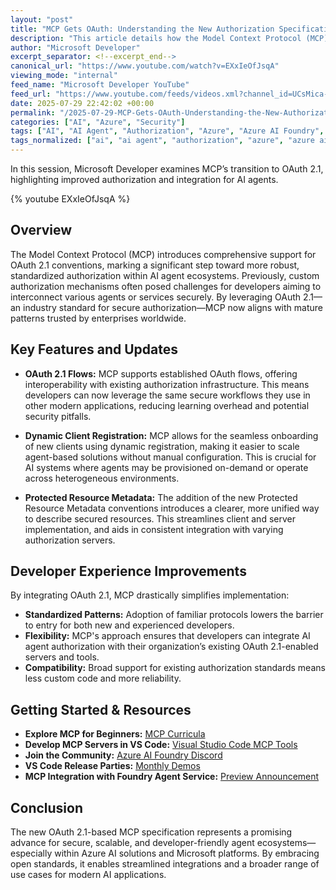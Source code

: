 ```yaml
---
layout: "post"
title: "MCP Gets OAuth: Understanding the New Authorization Specification"
description: "This article details how the Model Context Protocol (MCP) now utilizes OAuth 2.1 conventions, enhancing authorization and integration for AI agent ecosystems. It covers the adoption of established OAuth flows, dynamic client registration, and Protected Resource Metadata, simplifying the developer experience and improving compatibility with existing authorization servers."
author: "Microsoft Developer"
excerpt_separator: <!--excerpt_end-->
canonical_url: "https://www.youtube.com/watch?v=EXxIeOfJsqA"
viewing_mode: "internal"
feed_name: "Microsoft Developer YouTube"
feed_url: "https://www.youtube.com/feeds/videos.xml?channel_id=UCsMica-v34Irf9KVTh6xx-g"
date: 2025-07-29 22:42:02 +00:00
permalink: "/2025-07-29-MCP-Gets-OAuth-Understanding-the-New-Authorization-Specification.html"
categories: ["AI", "Azure", "Security"]
tags: ["AI", "AI Agent", "Authorization", "Azure", "Azure AI Foundry", "Cloud Computing", "Dev", "Development", "Dynamic Client Registration", "Integration", "MCP", "Microsoft", "OAuth 2.1", "Protected Resource Metadata", "Security", "Tech", "Technology", "Videos", "VS Code"]
tags_normalized: ["ai", "ai agent", "authorization", "azure", "azure ai foundry", "cloud computing", "dev", "development", "dynamic client registration", "integration", "mcp", "microsoft", "oauth 2dot1", "protected resource metadata", "security", "tech", "technology", "videos", "vs code"]
---
```


In this session, Microsoft Developer examines MCP’s transition to OAuth 2.1, highlighting improved authorization and integration for AI agents.<!--excerpt_end-->

{% youtube EXxIeOfJsqA %}

## Overview

The Model Context Protocol (MCP) introduces comprehensive support for OAuth 2.1 conventions, marking a significant step toward more robust, standardized authorization within AI agent ecosystems. Previously, custom authorization mechanisms often posed challenges for developers aiming to interconnect various agents or services securely. By leveraging OAuth 2.1—an industry standard for secure authorization—MCP now aligns with mature patterns trusted by enterprises worldwide.

## Key Features and Updates

- **OAuth 2.1 Flows:**
  MCP supports established OAuth flows, offering interoperability with existing authorization infrastructure. This means developers can now leverage the same secure workflows they use in other modern applications, reducing learning overhead and potential security pitfalls.

- **Dynamic Client Registration:**
  MCP allows for the seamless onboarding of new clients using dynamic registration, making it easier to scale agent-based solutions without manual configuration. This is crucial for AI systems where agents may be provisioned on-demand or operate across heterogeneous environments.

- **Protected Resource Metadata:**
  The addition of the new Protected Resource Metadata conventions introduces a clearer, more unified way to describe secured resources. This streamlines client and server implementation, and aids in consistent integration with varying authorization servers.

## Developer Experience Improvements

By integrating OAuth 2.1, MCP drastically simplifies implementation:

- **Standardized Patterns:** Adoption of familiar protocols lowers the barrier to entry for both new and experienced developers.
- **Flexibility:** MCP's approach ensures that developers can integrate AI agent authorization with their organization’s existing OAuth 2.1-enabled servers and tools.
- **Compatibility:** Broad support for existing authorization standards means less custom code and more reliability.

## Getting Started & Resources

- **Explore MCP for Beginners:** [MCP Curricula](https://aka.ms/mcp-for-beginners)
- **Develop MCP Servers in VS Code:** [Visual Studio Code MCP Tools](https://code.visualstudio.com/mcp)
- **Join the Community:** [Azure AI Foundry Discord](https://aka.ms/azureaifoundry/discord)
- **VS Code Release Parties:** [Monthly Demos](https://aka.ms/VSCode/Live)
- **MCP Integration with Foundry Agent Service:** [Preview Announcement](https://devblogs.microsoft.com/foundry/announcing-model-context-protocol-support-preview-in-azure-ai-foundry-agent-service/)

## Conclusion

The new OAuth 2.1-based MCP specification represents a promising advance for secure, scalable, and developer-friendly agent ecosystems—especially within Azure AI solutions and Microsoft platforms. By embracing open standards, it enables streamlined integrations and a broader range of use cases for modern AI applications.
